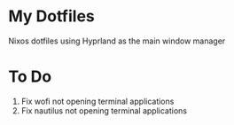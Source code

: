 # My Dotfiles
Nixos dotfiles using Hyprland as the main window manager

# To Do
1) Fix wofi not opening terminal applications
2) Fix nautilus not opening terminal applications
